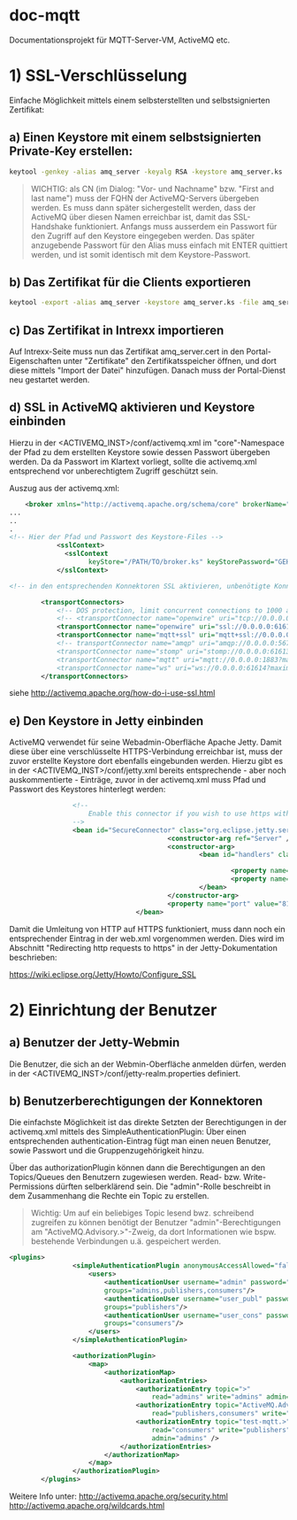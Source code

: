 # doc-mqtt
Documentationsprojekt für MQTT-Server-VM, ActiveMQ etc.

# 1) SSL-Verschlüsselung

Einfache Möglichkeit mittels einem selbsterstellten und selbstsignierten Zertifikat:

## a) Einen Keystore mit einem selbstsignierten Private-Key erstellen:

```sh
keytool -genkey -alias amq_server -keyalg RSA -keystore amq_server.ks
```

>WICHTIG: als CN (im Dialog: "Vor- und Nachname" bzw. "First and last name") muss der FQHN der ActiveMQ-Servers übergeben werden. Es muss dann später sichergestellt werden, dass der ActiveMQ über diesen Namen erreichbar ist, damit das SSL-Handshake funktioniert.
Anfangs muss ausserdem ein Passwort für den Zugriff auf den Keystore eingegeben werden. Das später anzugebende Passwort für den Alias muss einfach mit ENTER quittiert werden, und ist somit identisch mit dem Keystore-Passwort.
>

## b) Das Zertifikat für die Clients exportieren
```sh
keytool -export -alias amq_server -keystore amq_server.ks -file amq_server.cert
```

## c) Das Zertifikat in Intrexx importieren
Auf Intrexx-Seite muss nun das Zertifikat amq_server.cert in den Portal-Eigenschaften unter "Zertifikate" den Zertifikatsspeicher öffnen, und dort diese mittels "Import der Datei" hinzufügen. Danach muss der Portal-Dienst neu gestartet werden.

## d) SSL in ActiveMQ aktivieren und Keystore einbinden
Hierzu in der <ACTIVEMQ_INST>/conf/activemq.xml im "core"-Namespace der Pfad zu dem erstellten Keystore sowie dessen Passwort übergeben werden. Da da Passwort im Klartext vorliegt, sollte die activemq.xml entsprechend vor unberechtigtem Zugriff geschützt sein.

Auszug aus der activemq.xml:

```xml
    <broker xmlns="http://activemq.apache.org/schema/core" brokerName="localhost" dataDirectory="${activemq.data}">
...
..
.
<!-- Hier der Pfad und Passwort des Keystore-Files -->
            <sslContext>
              <sslContext
                    keyStore="/PATH/TO/broker.ks" keyStorePassword="GEHEIM" />
            </sslContext>

<!-- in den entsprechenden Konnektoren SSL aktivieren, unbenötigte Konnektoren deaktivieren -->

        <transportConnectors>
            <!-- DOS protection, limit concurrent connections to 1000 and frame size to 100MB -->
            <!-- <transportConnector name="openwire" uri="tcp://0.0.0.0:61616?maximumConnections=1000&amp;wireFormat.maxFrameSize=104857600"/> -->
            <transportConnector name="openwire" uri="ssl://0.0.0.0:61616?maximumConnections=1000&amp;wireFormat.maxFrameSize=104857600"/>
            <transportConnector name="mqtt+ssl" uri="mqtt+ssl://0.0.0.0:8883?maximumConnections=1000&amp;wireFormat.maxFrameSize=104857600"/>
            <!-- transportConnector name="amqp" uri="amqp://0.0.0.0:5672?maximumConnections=1000&amp;wireFormat.maxFrameSize=104857600"/>
            <transportConnector name="stomp" uri="stomp://0.0.0.0:61613?maximumConnections=1000&amp;wireFormat.maxFrameSize=104857600"/>
            <transportConnector name="mqtt" uri="mqtt://0.0.0.0:1883?maximumConnections=1000&amp;wireFormat.maxFrameSize=104857600"/>
            <transportConnector name="ws" uri="ws://0.0.0.0:61614?maximumConnections=1000&amp;wireFormat.maxFrameSize=104857600"/ -->
        </transportConnectors>
```
siehe http://activemq.apache.org/how-do-i-use-ssl.html

## e) Den Keystore in Jetty einbinden
ActiveMQ verwendet für seine Webadmin-Oberfläche Apache Jetty. Damit diese über eine verschlüsselte HTTPS-Verbindung erreichbar ist, muss der zuvor erstellte Keystore dort ebenfalls eingebunden werden.
Hierzu gibt es in der <ACTIVEMQ_INST>/conf/jetty.xml bereits entsprechende - aber noch auskommentierte - Einträge, zuvor in der activemq.xml muss Pfad und Passwort des Keystores hinterlegt werden:

```xml
                <!--
                    Enable this connector if you wish to use https with web console
                -->
                <bean id="SecureConnector" class="org.eclipse.jetty.server.ServerConnector">
                                        <constructor-arg ref="Server" />
                                        <constructor-arg>
                                                <bean id="handlers" class="org.eclipse.jetty.util.ssl.SslContextFactory">

                                                        <property name="keyStorePath" value="/PATH/TO/broker.p12" />
                                                        <property name="keyStorePassword" value="GEHEIM" />
                                                </bean>
                                        </constructor-arg>
                                        <property name="port" value="8162" />
                                </bean>
```

Damit die Umleitung von HTTP auf HTTPS funktioniert, muss dann noch ein entsprechender Eintrag in der web.xml vorgenommen werden.
Dies wird im Abschnitt "Redirecting http requests to https" in der Jetty-Dokumentation beschrieben:

https://wiki.eclipse.org/Jetty/Howto/Configure_SSL

# 2) Einrichtung der Benutzer

## a) Benutzer der Jetty-Webmin
Die Benutzer, die sich an der Webmin-Oberfläche anmelden dürfen, werden in der  <ACTIVEMQ_INST>/conf/jetty-realm.properties definiert.

## b) Benutzerberechtigungen der Konnektoren
Die einfachste Möglichkeit ist das direkte Setzten der Berechtigungen in der activemq.xml mittels des SimpleAuthenticationPlugin:
Über einen entsprechenden authentication-Eintrag fügt man einen neuen Benutzer, sowie Passwort und die Gruppenzugehörigkeit hinzu.

Über das authorizationPlugin können dann die Berechtigungen an den Topics/Queues den Benutzern zugewiesen werden. Read- bzw. Write-Permissions dürften selberklärend sein. Die "admin"-Rolle beschreibt in dem Zusammenhang die Rechte ein Topic zu erstellen.

>Wichtig: Um auf ein beliebiges Topic lesend bwz. schreibend zugreifen zu können benötigt der Benutzer "admin"-Berechtigungen am "ActiveMQ.Advisory.>"-Zweig, da dort Informationen wie bspw. bestehende Verbindungen u.ä. gespeichert werden.
>

```xml
<plugins>
                <simpleAuthenticationPlugin anonymousAccessAllowed="false">
                    <users>
                        <authenticationUser username="admin" password="admin"
                        groups="admins,publishers,consumers"/>
                        <authenticationUser username="user_publ" password="admin"
                        groups="publishers"/>
                        <authenticationUser username="user_cons" password="admin"
                        groups="consumers"/>
                    </users>
                </simpleAuthenticationPlugin>

                <authorizationPlugin>
                    <map>
                        <authorizationMap>
                            <authorizationEntries>
                                <authorizationEntry topic=">"
                                    read="admins" write="admins" admin="admins" />
                                <authorizationEntry topic="ActiveMQ.Advisory.>"
                                    read="publishers,consumers" write="publishers,consumers" admin="admins,consumers,publishers" />
                                <authorizationEntry topic="test-mqtt.>"
                                    read="consumers" write="publishers"
                                    admin="admins" />
                            </authorizationEntries>
                        </authorizationMap>
                    </map>
                </authorizationPlugin>
        </plugins>
```

Weitere Info unter:
http://activemq.apache.org/security.html
http://activemq.apache.org/wildcards.html